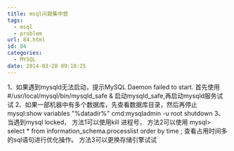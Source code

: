 ```yaml
---
title: msql问题集中营
tags:
  - msql
  - problem
url: 84.html
id: 84
categories:
  - MYSQL
date: 2014-03-28 09:18:25
---
```


1、如果遇到mysqld无法启动，提示MySQL Daemon failed to start. 首先使用 #/usr/local/mysql/bin/mysqld\_safe & 启动mysqld\_safe,再启动mysqld服务试试 2、如果一部机器中有多个数据库，先查看数据库目录，然后再停止 mysql:show variables "%datadir%" cmd:mysqladmin -u root shutdown 3、当遇到mysql locked， 方法1可以使用kill 进程号， 方法2可以使用 mysql> select * from information_schema.processlist order by time ; 查看占用时间多的sql语句进行优化操作。 方法3可以更换存储引擎试试